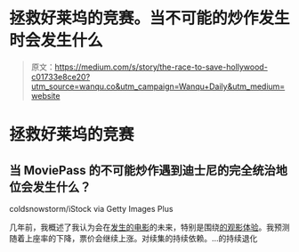 # 拯救好莱坞的竞赛。当不可能的炒作发生时会发生什么

> 原文：<https://medium.com/s/story/the-race-to-save-hollywood-c01733e8ce20?utm_source=wanqu.co&utm_campaign=Wanqu+Daily&utm_medium=website>

# 拯救好莱坞的竞赛

## 当 MoviePass 的不可能炒作遇到迪士尼的完全统治地位会发生什么？



coldsnowstorm/iStock via Getty Images Plus



几年前，我概述了我认为会在[发生的电影](https://500ish.com/the-future-of-cinema-2e0240d83507)的未来，特别是围绕[的观影体验](https://500ish.com/rage-rage-against-the-dying-of-cinema-f4098d75be41)。我预测随着上座率的下降，票价会继续上涨。对续集的持续依赖。…的持续退化